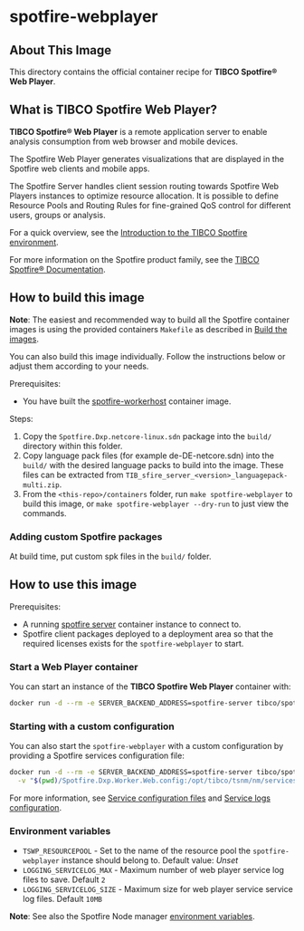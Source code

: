 # spotfire-webplayer

## About This Image

This directory contains the official container recipe for **TIBCO Spotfire® Web Player**. 

## What is TIBCO Spotfire Web Player?

**TIBCO Spotfire® Web Player** is a remote application server to enable analysis consumption from web browser and mobile devices.

The Spotfire Web Player generates visualizations that are displayed in the Spotfire web clients and mobile apps.

The Spotfire Server handles client session routing towards Spotfire Web Players instances to optimize resource allocation.
It is possible to define Resource Pools and Routing Rules for fine-grained QoS control for different users, groups or analysis.

For a quick overview, see the [Introduction to the TIBCO Spotfire environment](https://docs.tibco.com/pub/spotfire_server/latest/doc/html/TIB_sfire_server_tsas_admin_help/server/topics/introduction_to_the_tibco_spotfire_environment.html).

For more information on the Spotfire product family, see the [TIBCO Spotfire® Documentation](https://docs.tibco.com/products/tibco-spotfire/).

## How to build this image

**Note**: The easiest and recommended way to build all the Spotfire container images is using the provided containers `Makefile` as described in [Build the images](../README.md#build-the-images).

You can also build this image individually.
Follow the instructions below or adjust them according to your needs.

Prerequisites:
- You have built the [spotfire-workerhost](../spotfire-workerhost/README.md) container image.

Steps:
1. Copy the `Spotfire.Dxp.netcore-linux.sdn` package into the `build/` directory within this folder.
2. Copy language pack files (for example de-DE-netcore.sdn) into the `build/` with the desired language packs to build into the image. 
   These files can be extracted from `TIB_sfire_server_<version>_languagepack-multi.zip`.
3. From the `<this-repo>/containers` folder, run `make spotfire-webplayer` to build this image, or `make spotfire-webplayer --dry-run` to just view the commands.

### Adding custom Spotfire packages
At build time, put custom spk files in the `build/` folder.

## How to use this image

Prerequisites:
- A running [spotfire server](../spotfire-server/README.md) container instance to connect to.
- Spotfire client packages deployed to a deployment area so that the required licenses exists for the `spotfire-webplayer` to start.

### Start a Web Player container

You can start an instance of the **TIBCO Spotfire Web Player** container with:
```bash
docker run -d --rm -e SERVER_BACKEND_ADDRESS=spotfire-server tibco/spotfire-webplayer
```

### Starting with a custom configuration

You can also start the `spotfire-webplayer` with a custom configuration by providing a Spotfire services configuration file:
```bash
docker run -d --rm -e SERVER_BACKEND_ADDRESS=spotfire-server tibco/spotfire-webplayer \
  -v "$(pwd)/Spotfire.Dxp.Worker.Web.config:/opt/tibco/tsnm/nm/services/WEB_PLAYER/Spotfire.Dxp.Worker.Web.config"
```

For more information, see [Service configuration files](https://docs.tibco.com/pub/spotfire_server/latest/doc/html/TIB_sfire_server_tsas_admin_help/server/topics/service_configuration_files.html) 
and [Service logs configuration](https://docs.tibco.com/pub/spotfire_server/latest/doc/html/TIB_sfire_server_tsas_admin_help/server/topics/service_logs.html). 

### Environment variables

- `TSWP_RESOURCEPOOL` - Set to the name of the resource pool the `spotfire-webplayer` instance should belong to. 
  Default value: *Unset*
- `LOGGING_SERVICELOG_MAX` - Maximum number of web player service log files to save. Default `2`
- `LOGGING_SERVICELOG_SIZE` - Maximum size for web player service service log files. Default `10MB`

**Note**: See also the Spotfire Node manager [environment variables](../spotfire-node-manager/README.md#environment-variables).
